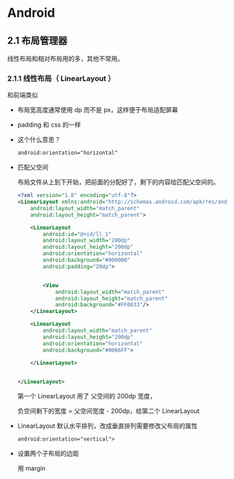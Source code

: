 # Android

## 2.1 布局管理器

线性布局和相对布局用的多，其他不常用。

### 2.1.1 线性布局（ LinearLayout ）

和前端类似

- 布局宽高度通常使用 dp 而不是 px，这样便于布局适配屏幕
- padding 和 css 的一样

- 这个什么意思？

  ```xml
  android:orientation="horizontal"
  ```

- 匹配父空间

  布局文件从上到下开始，把前面的分配好了，剩下的内容给匹配父空间的。

  ```xml
  <?xml version="1.0" encoding="utf-8"?>
  <LinearLayout xmlns:android="http://schemas.android.com/apk/res/android"
      android:layout_width="match_parent"
      android:layout_height="match_parent">
  
      <LinearLayout
          android:id="@+id/ll_1"
          android:layout_width="200dp"
          android:layout_height="200dp"
          android:orientation="horizontal"
          android:background="#000000"
          android:padding="20dp">
  
  
          <View
              android:layout_width="match_parent"
              android:layout_height="match_parent"
              android:background="#FF0033"/>
      </LinearLayout>
  
      <LinearLayout
          android:layout_width="match_parent"
          android:layout_height="200dp"
          android:orientation="horizontal"
          android:background="#0066FF">
          
      </LinearLayout>
  
  
  </LinearLayout>
  
  ```

  第一个 LinearLayout 用了 父空间的 200dp 宽度，

  负空间剩下的宽度 =  父空间宽度 - 200dp，给第二个 LinearLayout

- LinearLayout 默认水平排列，改成垂直排列需要修改父布局的属性

  ```xml
  android:orientation="vertical">
  ```

  

- 设置两个子布局的边距

  用 margin 